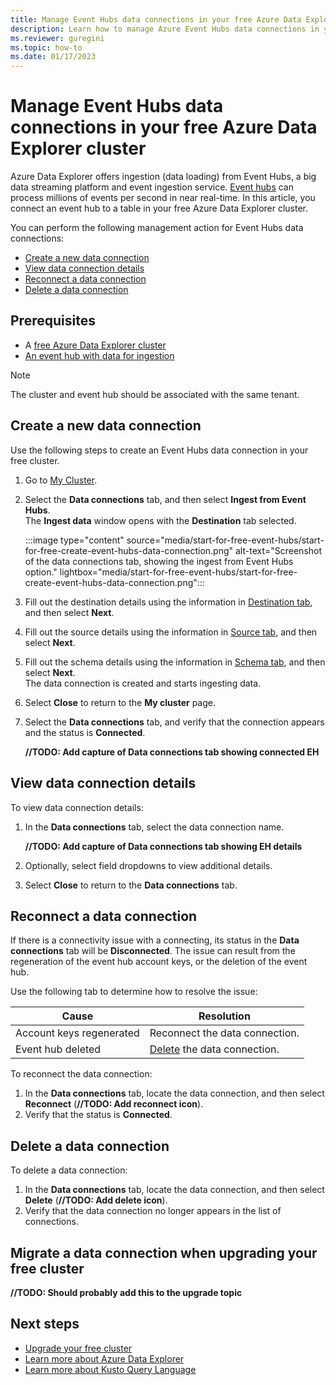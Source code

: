 ```yaml
---
title: Manage Event Hubs data connections in your free Azure Data Explorer cluster.
description: Learn how to manage Azure Event Hubs data connections in your free cluster.
ms.reviewer: guregini
ms.topic: how-to
ms.date: 01/17/2023
---
```


# Manage Event Hubs data connections in your free Azure Data Explorer cluster

Azure Data Explorer offers ingestion (data loading) from Event Hubs, a big data streaming platform and event ingestion service. [Event hubs](/azure/event-hubs/event-hubs-about) can process millions of events per second in near real-time. In this article, you connect an event hub to a table in your free Azure Data Explorer cluster.

You can perform the following management action for Event Hubs data connections:

- [Create a new data connection](#create-a-new-data-connection)
- [View data connection details](#view-data-connection-details)
- [Reconnect a data connection](#reconnect-a-data-connection)
- [Delete a data connection](#delete-a-data-connection)

## Prerequisites

- A [free Azure Data Explorer cluster](start-for-free-web-ui.md)
- [An event hub with data for ingestion](ingest-data-event-hub.md#create-an-event-hub)

> [!NOTE]
> The cluster and event hub should be associated with the same tenant.

## Create a new data connection

Use the following steps to create an Event Hubs data connection in your free cluster.

1. Go to [My Cluster](https://aka.ms/kustofree).

1. Select the **Data connections** tab, and then select **Ingest from Event Hubs**.  
    The **Ingest data** window opens with the **Destination** tab selected.

    :::image type="content" source="media/start-for-free-event-hubs/start-for-free-create-event-hubs-data-connection.png" alt-text="Screenshot of the data connections tab, showing the ingest from Event Hubs option." lightbox="media/start-for-free-event-hubs/start-for-free-create-event-hubs-data-connection.png":::

1. Fill out the destination details using the information in [Destination tab](event-hub-wizard.md#destination-tab), and then select **Next**.
1. Fill out the source details using the information in [Source tab](event-hub-wizard.md#source-tab), and then select **Next**.
1. Fill out the schema details using the information in [Schema tab](event-hub-wizard.md#source-tab), and then select **Next**.  
    The data connection is created and starts ingesting data.
1. Select **Close** to return to the **My cluster** page.
1. Select the **Data connections** tab, and verify that the connection appears and the status is **Connected**.

      **//TODO: Add capture of Data connections tab showing connected EH**

## View data connection details

To view data connection details:

1. In the **Data connections** tab, select the data connection name.

    **//TODO: Add capture of Data connections tab showing EH details**

1. Optionally, select field dropdowns to view additional details.
1. Select **Close** to return to the **Data connections** tab.

## Reconnect a data connection

If there is a connectivity issue with a connecting, its status in the **Data connections** tab will be **Disconnected**. The issue can result from the regeneration of the event hub account keys, or the deletion of the event hub.

Use the following tab to determine how to resolve the issue:

| Cause | Resolution |
| --- | --- |
| Account keys regenerated | Reconnect the data connection. |
| Event hub deleted | [Delete](#delete-a-data-connection) the data connection. |

To reconnect the data connection:

1. In the **Data connections** tab, locate the data connection, and then select **Reconnect** (**//TODO: Add reconnect icon**).
1. Verify that the status is **Connected**.

## Delete a data connection

To delete a data connection:

1. In the **Data connections** tab, locate the data connection, and then select **Delete** (**//TODO: Add delete icon**).
1. Verify that the data connection no longer appears in the list of connections.

## Migrate a data connection when upgrading your free cluster

**//TODO: Should probably add this to the upgrade topic**

## Next steps

- [Upgrade your free cluster](start-for-free-upgrade.md)
- [Learn more about Azure Data Explorer](data-explorer-overview.md)
- [Learn more about Kusto Query Language](kusto/query/index.md)

